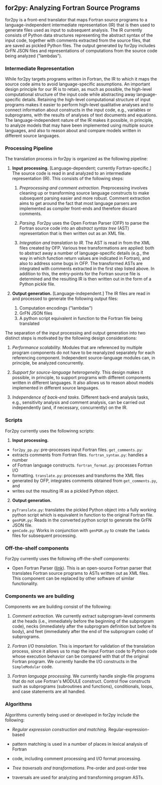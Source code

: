 ## for2py: Analyzing Fortran Source Programs 

for2py is a front-end translator that maps Fortran source programs to a
language-independent intermediate representation (IR) that is  then used to
generate files used as input to subsequent analysis. The IR currently consists
of Python data structures representing the abstract syntax of the input code,
together with comments extracted from the source files, that are saved as
pickled Python files.  The output generated by for2py includes GrFN JSON files
and representations of computations from the source code being analyzed
("lambdas").

### Intermediate Representation

While for2py targets programs written in Fortran, the IR to which it maps the
source code aims to avoid language-specific assumptions.  An important design
principle for our IR is to retain, as much as possible, the high-level
computational structure of the input code while abstracting away
language-specific details.  Retaining the high-level computational structure of
input programs makes it easier to perform high-level qualitative analyses and to
connect information about constructs in the input code, e.g., variables or
subprograms, with the results of analyses of text documents  and equations.  The
language-independent nature of the IR makes it possible, in principle, to
analyze models that may have been implemented using multiple source languages,
and also to reason about and compare models written in different source
languages.

### Processing Pipeline

The translation process in for2py is organized as the following pipeline:

1. **Input processing.**  [Language-dependent; currently Fortran-specific.] The
   source code is read in and analyzed to an intermediate representation (IR).
   This consists of the following steps:

   1. *Preprocessing and comment extraction.*  Preprocessing involves cleaning
      up or transforming source language constructs to make subsequent parsing
      easier and more robust.  Comment extraction aims to get around the fact
      that most language parsers are implemented as compiler front-ends and
      therefore discard comments.

   2. *Parsing.*  For2py uses the Open Fortran Parser (OFP) to parse the Fortran
      source code into an *abstract syntax tree* (AST) representation that is
      then written out as an XML file.

   3. *Integration and translation to IR.*  The AST is read in from the XML
      files created by OFP.  Various tree transformations are applied: both to
      abstract away a number of language-specific details (e.g., the way in
      which function return values are indicated in Fortran), and also to
      address some bugs in OFP.  The transformed ASTs are integrated with
      comments extracted in the first step listed above. In addition to this,
      the entry-points for the Fortran source file is determined and the
      resulting IR is then written out in the form of a Python pickle file.

2. **Output generation.**  [Language-independent.]  The IR files are read in and
   processed to generate the following output files:

    1. Computation encodings ("lambdas")
    2. GrFN JSON files
    3. A python script equivalent in function to the Fortran file being
       translated
	
The separation of the input processing and output generation into two distinct
steps is motivated by the following design considerations:

1. *Performance scalability.*  Modules that are referenced by multiple program
   components do not have to be reanalyzed separately for each referencing
   component.  Independent source-language modules can, in principle, be
   analyzed concurrently.

2. *Support for source-language heterogeneity.*  This design makes it possible,
   in principle, to support programs with different components written in
   different languages.  It also allows us to reason about models implemented in
   different source languages.

3. *Independence of back-end tasks.*  Different back-end analysis tasks, e.g.,
   sensitivity analysis and comment analysis, can be carried out independently
   (and, if necessary, concurrently) on the IR.  


### Scripts 

For2py currently uses the followinng scripts:

1. **Input processing.**
  * `for2py_pp.py`: pre-processes input Fortran files.  `get_comments.py`:
  * extracts comments from Fortran files.  `fortran_syntax.py`: handles a number
  * of Fortran language constructs.  `fortran_format.py`: processes Fortran I/O
  * formatting.  `translate.py`: processes and transforms the XML files
  * generated by OFP, integrates comments obtained from `get_comments.py`, and
  * writes out the resulting IR as a pickled Python object.

2. **Output generation.** 
* `pyTranslate.py`: translates the pickled Python object into a fully working python script which is equivalent in function to the original Fortran file.  
* `genPGM.py`: Reads in the converted python script to generate the GrFN JSON file.  
* `genCode.py`: Works in conjunction with `genPGM.py` to create the `lambda` files for subsequent processing.

### Off-the-shelf components

For2py currently uses the following off-the-shelf components:

* Open Fortran Parser
  ([link](https://github.com/OpenFortranProject/open-fortran-parser)).
  This is an open-source Fortran parser that translates Fortran source
  programs to ASTs written out as XML files.  This component can be
  replaced by other software of similar functionality.


### Components we are building 

Components we are building consist of the following:
1. *Comment extraction.*  We currently extract subprogram-level comments at the
heads (i.e., immediately before the beginning of the subprogram code), necks
(immediately after the subprogram definition but before its body), and feet
(immediately after the end of the subprogram code) of subprograms.

2. *Fortran I/O translation.*  This is important for validation of the
translation process, since it allows us to map the input Fortran code to Python
code whose execution behavior can be compared with that of the original Fortran
program.  We currently handle the I/O constructs in the `SimpleModular` code.

3. *Fortran language processing.*  We currently handle single-file programs that
do not use Fortran's MODULE construct.  Control flow constructs such as
subprograms (subroutines and functions), conditionals, loops, and case
statements are all handled.


### Algorithms 

Algorithms currently being used or developed in for2py
include the following:

* *Regular expression construction and matching.*  Regular-expression-based
* pattern matching is used in a number of places in lexical analysis of Fortran
* code, including comment processing and I/O format processing.

* *Tree traversals and transformations.*  Pre-order and post-order tree
* traversals are used for analyzing and transforming program ASTs.

